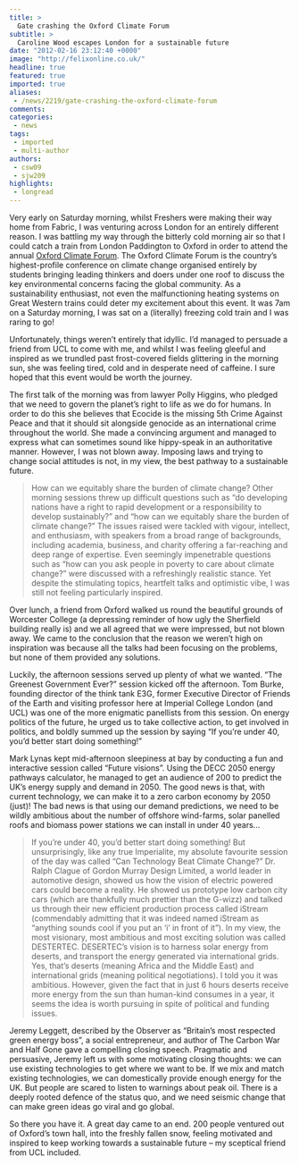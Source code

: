 ```yaml
---
title: >
  Gate crashing the Oxford Climate Forum
subtitle: >
  Caroline Wood escapes London for a sustainable future
date: "2012-02-16 23:12:40 +0000"
image: "http://felixonline.co.uk/"
headline: true
featured: true
imported: true
aliases:
 - /news/2219/gate-crashing-the-oxford-climate-forum
comments:
categories:
 - news
tags:
 - imported
 - multi-author
authors:
 - csw09
 - sjw209
highlights:
 - longread
---
```


Very early on Saturday morning, whilst Freshers were making their way home from Fabric, I was venturing across London for an entirely different reason. I was battling my way through the bitterly cold morning air so that I could catch a train from London Paddington to Oxford in order to attend the annual [Oxford Climate Forum](http://www.oxfordclimateforum.org/). The Oxford Climate Forum is the country’s highest-profile conference on climate change organised entirely by students bringing leading thinkers and doers under one roof to discuss the key environmental concerns facing the global community. As a sustainability enthusiast, not even the malfunctioning heating systems on Great Western trains could deter my excitement about this event. It was 7am on a Saturday morning, I was sat on a (literally) freezing cold train and I was raring to go!

Unfortunately, things weren’t entirely that idyllic. I’d managed to persuade a friend from UCL to come with me, and whilst I was feeling gleeful and inspired as we trundled past frost-covered fields glittering in the morning sun, she was feeling tired, cold and in desperate need of caffeine. I sure hoped that this event would be worth the journey.

The first talk of the morning was from lawyer Polly Higgins, who pledged that we need to govern the planet’s right to life as we do for humans. In order to do this she believes that Ecocide is the missing 5th Crime Against Peace and that it should sit alongside genocide as an international crime throughout the world. She made a convincing argument and managed to express what can sometimes sound like hippy-speak in an authoritative manner. However, I was not blown away. Imposing laws and trying to change social attitudes is not, in my view, the best pathway to a sustainable future.
> How can we equitably share the burden of climate change?
Other morning sessions threw up difficult questions such as “do developing nations have a right to rapid development or a responsibility to develop sustainably?” and “how can we equitably share the burden of climate change?” The issues raised were tackled with vigour, intellect, and enthusiasm, with speakers from a broad range of backgrounds, including academia, business, and charity offering a far-reaching and deep range of expertise. Even seemingly impenetrable questions such as “how can you ask people in poverty to care about climate change?” were discussed with a refreshingly realistic stance. Yet despite the stimulating topics, heartfelt talks and optimistic vibe, I was still not feeling particularly inspired.

Over lunch, a friend from Oxford walked us round the beautiful grounds of Worcester College (a depressing reminder of how ugly the Sherfield building really is) and we all agreed that we were impressed, but not blown away. We came to the conclusion that the reason we weren’t high on inspiration was because all the talks had been focusing on the problems, but none of them provided any solutions.

Luckily, the afternoon sessions served up plenty of what we wanted. “The Greenest Government Ever?” session kicked off the afternoon. Tom Burke, founding director of the think tank E3G, former Executive Director of Friends of the Earth and visiting professor here at Imperial College London (and UCL) was one of the more enigmatic panellists from this session. On energy politics of the future, he urged us to take collective action, to get involved in politics, and boldly summed up the session by saying “If you’re under 40, you’d better start doing something!”

Mark Lynas kept mid-afternoon sleepiness at bay by conducting a fun and interactive session called “Future visions”. Using the DECC 2050 energy pathways calculator, he managed to get an audience of 200 to predict the UK’s energy supply and demand in 2050. The good news is that, with current technology, we can make it to a zero carbon economy by 2050 (just)! The bad news is that using our demand predictions, we need to be wildly ambitious about the number of offshore wind-farms, solar panelled roofs and biomass power stations we can install in under 40 years...
> If you’re under 40, you’d better start doing something!
But unsurprisingly, like any true Imperialite, my absolute favourite session of the day was called “Can Technology Beat Climate Change?” Dr. Ralph Clague of Gordon Murray Design Limited, a world leader in automotive design, showed us how the vision of electric powered cars could become a reality. He showed us prototype low carbon city cars (which are thankfully much prettier than the G-wizz) and talked us through their new efficient production process called iStream (commendably admitting that it was indeed named iStream as “anything sounds cool if you put an ‘i’ in front of it”). In my view, the most visionary, most ambitious and most exciting solution was called DESTERTEC. DESERTEC’s vision is to harness solar energy from deserts, and transport the energy generated via international grids. Yes, that’s deserts (meaning Africa and the Middle East) and international grids (meaning political negotiations). I told you it was ambitious. However, given the fact that in just 6 hours deserts receive more energy from the sun than human-kind consumes in a year, it seems the idea is worth pursuing in spite of political and funding issues.

Jeremy Leggett, described by the Observer as “Britain’s most respected green energy boss”, a social entrepreneur, and author of The Carbon War and Half Gone gave a compelling closing speech. Pragmatic and persuasive, Jeremy left us with some motivating closing thoughts: we can use existing technologies to get where we want to be. If we mix and match existing technologies, we can domestically provide enough energy for the UK. But people are scared to listen to warnings about peak oil. There is a deeply rooted defence of the status quo, and we need seismic change that can make green ideas go viral and go global.

So there you have it. A great day came to an end. 200 people ventured out of Oxford’s town hall, into the freshly fallen snow, feeling motivated and inspired to keep working towards a sustainable future – my sceptical friend from UCL included.
